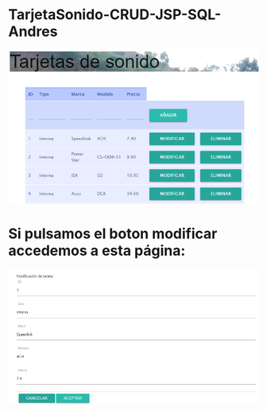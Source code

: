 # TarjetaSonido-CRUD-JSP-SQL-Andres


![Alt text](/1t.png?raw=true "Principal")
# Si pulsamos el boton modificar accedemos a esta página:
![Alt text](/2t.png?raw=true "Modificar")
